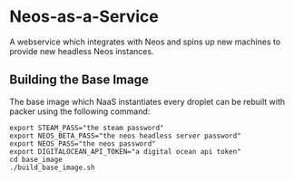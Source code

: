 # Neos-as-a-Service
A webservice which integrates with Neos and spins up new machines to provide new headless Neos instances. 

## Building the Base Image
The base image which NaaS instantiates every droplet can be rebuilt with packer using the following command:
```
export STEAM_PASS="the steam password"
export NEOS_BETA_PASS="the neos headless server password"
export NEOS_PASS="the neos password"
export DIGITALOCEAN_API_TOKEN="a digital ocean api token"
cd base_image
./build_base_image.sh
```

